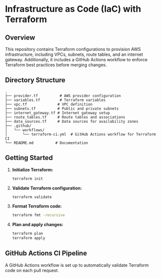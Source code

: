 # Infrastructure as Code (IaC) with Terraform

## Overview
This repository contains Terraform configurations to provision AWS infrastructure, including VPCs, subnets, route tables, and an internet gateway. Additionally, it includes a GitHub Actions workflow to enforce Terraform best practices before merging changes.

## Directory Structure
```
.
├── provider.tf          # AWS provider configuration
├── variables.tf         # Terraform variables
├── vpc.tf              # VPC definition
├── subnets.tf          # Public and private subnets
├── internet_gateway.tf # Internet gateway setup
├── route_tables.tf     # Route tables and associations
├── data_sources.tf     # Data sources for availability zones
├── .github/
│   └── workflows/
│       └── terraform-ci.yml  # GitHub Actions workflow for Terraform CI
└── README.md          # Documentation
```

## Getting Started

1. **Initialize Terraform:**
   ```sh
   terraform init
   ```

2. **Validate Terraform configuration:**
   ```sh
   terraform validate
   ```

3. **Format Terraform code:**
   ```sh
   terraform fmt -recursive
   ```

4. **Plan and apply changes:**
   ```sh
   terraform plan
   terraform apply
   ```

## GitHub Actions CI Pipeline
A GitHub Actions workflow is set up to automatically validate Terraform code on each pull request.
